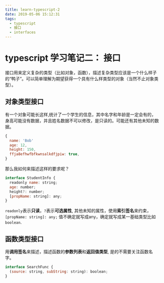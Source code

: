 ```yaml
---
title: learn-typescript-2
date: 2019-05-06 15:12:31
tags:
  - typescript
  - 接口
  - interfaces
---
```


# typescript 学习笔记二： 接口

接口用来定义复杂的类型（比如对象，函数），描述复杂类型应该是一个什么样子的“鸭子”。可以简单理解为期望获得一个具有什么样类型的对象（当然不止对象类型）。

<!-- more -->

## 对象类型接口

有一个对象可能长这样,统计了一个学生的信息，其中名字和年龄是一定会有的，身高可能没有数据，并且姓名数据不可以修改，是只读的。可能还有其他未知的数据。

```js
{
  name: 'Bob'
  age: 12,
  height: 150,
  ffja8efhwfbfkwnsalkdfjpiw: true,
}
```

那么我如何来描述这样的要求呢？

```js
interface StudentInfo {
  readonly name: string;
  age: number;
  height?: number;
  [propName: string]: any;
}
```

`readonly`表示**只读**，`?`表示**可选属性**, 其他未知的属性，使用**索引签名**来约束，`[propName: string]: any;` 值不确定就写成any，确定就写成某一基础类型比如 `boolean`.

## 函数类型接口

用**调用签名**来描述，描述函数的**参数列表**和**返回值类型**, 是的不需要关注函数名字。

```js
interface SearchFunc {
  (source: string, subString: string): boolean;
}
```
